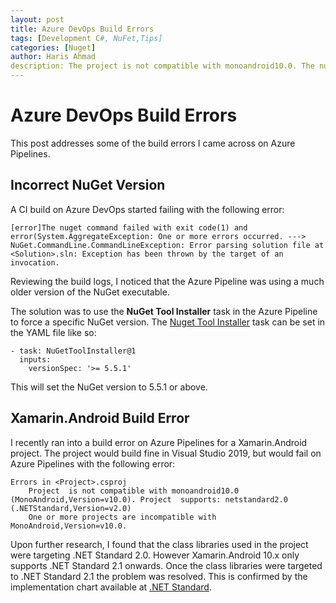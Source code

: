 ```yaml
---
layout: post
title: Azure DevOps Build Errors
tags: [Development C#, NuFet,Tips]
categories: [Nuget]
author: Haris Ahmad
description: The project is not compatible with monoandroid10.0. The nuget command failed with exit code(1) and error(System.AggregateException Error parsing solution file at Exception has been thrown by the target of an invocation.
---
```

# Azure DevOps Build Errors

This post addresses some of the build errors I came across on Azure Pipelines. 

## Incorrect NuGet Version
A CI build on Azure DevOps started failing with the following error:

```shell
[error]The nuget command failed with exit code(1) and error(System.AggregateException: One or more errors occurred. ---> NuGet.CommandLine.CommandLineException: Error parsing solution file at <Solution>.sln: Exception has been thrown by the target of an invocation.
```
Reviewing the build logs, I noticed that the Azure Pipeline was using a much older version of the NuGet executable.

The solution was to use the **NuGet Tool Installer** task in the Azure Pipeline to force a specific NuGet version. The [Nuget Tool Installer](https://docs.microsoft.com/en-us/azure/devops/pipelines/tasks/tool/nuget?view=azure-devops) task can be set in the YAML file like so: 

```shell
- task: NuGetToolInstaller@1
  inputs:
    versionSpec: '>= 5.5.1'
```
This will set the NuGet version to 5.5.1 or above.

## Xamarin.Android Build Error
I recently ran into a build error on Azure Pipelines for a Xamarin.Android project. The project would build fine in Visual Studio 2019, but would fail on Azure Pipelines with the following error:

```shell
Errors in <Project>.csproj
    Project  is not compatible with monoandroid10.0 (MonoAndroid,Version=v10.0). Project  supports: netstandard2.0 (.NETStandard,Version=v2.0)
    One or more projects are incompatible with MonoAndroid,Version=v10.0.
```
Upon further research, I found that the class libraries used in the project were targeting .NET Standard 2.0. However Xamarin.Android 10.x only supports .NET Standard 2.1 onwards. Once the class libraries were targeted to .NET Standard 2.1 the problem was resolved. This is confirmed by the implementation chart available at [.NET Standard](https://docs.microsoft.com/en-us/dotnet/standard/net-standard).